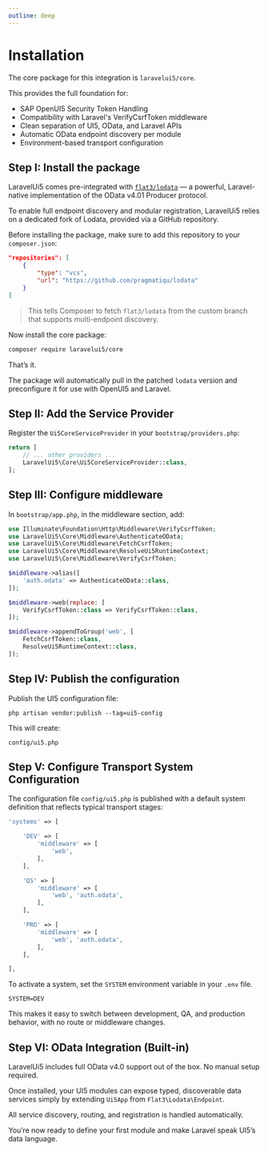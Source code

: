 ```yaml
---
outline: deep
---
```


# Installation

The core package for this integration is `laravelui5/core`.

This provides the full foundation for:

* SAP OpenUI5 Security Token Handling
* Compatibility with Laravel's VerifyCsrfToken middleware
* Clean separation of UI5, OData, and Laravel APIs
* Automatic OData endpoint discovery per module
* Environment-based transport configuration

## Step I: Install the package

LaravelUi5 comes pre-integrated with [`flat3/lodata`](https://lodata.io) — a powerful, Laravel-native implementation of the OData v4.01 Producer protocol.

To enable full endpoint discovery and modular registration, LaravelUi5 relies on a dedicated fork of Lodata, provided via a GitHub repository.

Before installing the package, make sure to add this repository to your `composer.json`:

```json
"repositories": [
    {
        "type": "vcs",
        "url": "https://github.com/pragmatiqu/lodata"
    }
]
```

> This tells Composer to fetch `flat3/lodata` from the custom branch that supports multi-endpoint discovery.

Now install the core package:

```bash
composer require laravelui5/core
```

That’s it.

The package will automatically pull in the patched `lodata` version and preconfigure it for use with OpenUI5 and Laravel.

## Step II: Add the Service Provider

Register the `Ui5CoreServiceProvider` in your `bootstrap/providers.php`:

```php
return [
    // ... other providers ...
    LaravelUi5\Core\Ui5CoreServiceProvider::class,
];
```

## Step III: Configure middleware

In `bootstrap/app.php`, in the middleware section, add:

```php
use Illuminate\Foundation\Http\Middleware\VerifyCsrfToken;
use LaravelUi5\Core\Middleware\AuthenticateOData;
use LaravelUi5\Core\Middleware\FetchCsrfToken;
use LaravelUi5\Core\Middleware\ResolveUi5RuntimeContext;
use LaravelUi5\Core\Middleware\VerifyCsrfToken;

$middleware->alias([
    'auth.odata' => AuthenticateOData::class,
]);

$middleware->web(replace: [
    VerifyCsrfToken::class => VerifyCsrfToken::class,
]);

$middleware->appendToGroup('web', [
    FetchCsrfToken::class,
    ResolveUi5RuntimeContext::class,
]);
```

## Step IV: Publish the configuration

Publish the UI5 configuration file:

```
php artisan vendor:publish --tag=ui5-config
```

This will create:

```
config/ui5.php
```

## Step V: Configure Transport System Configuration

The configuration file `config/ui5.php` is published with a default system definition that reflects typical transport stages:

```php
'systems' => [

    'DEV' => [
        'middleware' => [
            'web',
        ],
    ],

    'QS' => [
        'middleware' => [
            'web', 'auth.odata',
        ],
    ],

    'PRO' => [
        'middleware' => [
            'web', 'auth.odata',
        ],
    ],

],
```

To activate a system, set the `SYSTEM` environment variable in your `.env` file.

```env
SYSTEM=DEV
```

This makes it easy to switch between development, QA, and production behavior, with no route or middleware changes.

## Step VI: OData Integration (Built-in)

LaravelUi5 includes full OData v4.0 support out of the box. No manual setup required.

Once installed, your UI5 modules can expose typed, discoverable data services simply by extending `Ui5App` from `Flat3\Lodata\Endpoint`.

All service discovery, routing, and registration is handled automatically.

You’re now ready to define your first module and make Laravel speak UI5’s data language.
